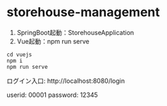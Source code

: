 # storehouse-management

1. SpringBoot起動：StorehouseApplication
2. Vue起動：npm run serve

```shell
cd vuejs
npm i
npm run serve
```



ログイン入口: http://localhost:8080/login

userid: 00001
password: 12345
